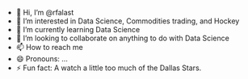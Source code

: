 - 👋 Hi, I’m @rfalast
- 👀 I’m interested in Data Science, Commodities trading, and Hockey
- 🌱 I’m currently learning Data Science
- 💞️ I’m looking to collaborate on anything to do with Data Science
- 📫 How to reach me 
- 😄 Pronouns: ...
- ⚡ Fun fact: A watch a little too much of the Dallas Stars.

<!---
rfalast/rfalast is a ✨ special ✨ repository because its `README.md` (this file) appears on your GitHub profile.
You can click the Preview link to take a look at your changes.
--->
